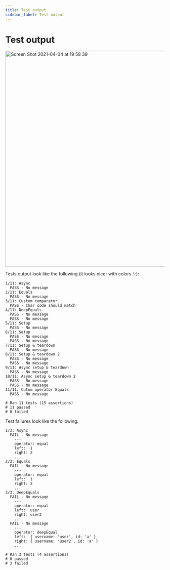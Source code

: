 ```yaml
---
title: Test output 
sidebar_label: Test output
---
```


# Test output

<img width="682" alt="Screen Shot 2021-04-04 at 19 58 39" src="https://user-images.githubusercontent.com/1688645/113517422-28ee7200-9580-11eb-9e84-4f9de3c75069.png" />

Tests output look like the following (it looks nicer with colors ✨):

```shell
1/11: Async
  PASS - No message
2/11: Equals
  PASS - No message
3/11: Custom comparator
  PASS - Char code should match
4/11: DeepEquals
  PASS - No message
  PASS - No message
5/11: Setup
  PASS - No message
6/11: Setup
  PASS - No message
  PASS - No message
7/11: Setup & teardown
  PASS - No message
8/11: Setup & teardown 2
  PASS - No message
  PASS - No message
9/11: Async setup & teardown
  PASS - No message
10/11: Async setup & teardown 2
  PASS - No message
  PASS - No message
11/11: Cutom operator Equals
  PASS - No message

# Ran 11 tests (15 assertions)
# 11 passed
# 0 failed
```

Test failures look like the following:

```shell
1/3: Async
  FAIL - No message
    ---
    operator: equal
    left:  1
    right: 2
    ...
2/3: Equals
  FAIL - No message
    ---
    operator: equal
    left:  1
    right: 2
    ...
3/3: DeepEquals
  FAIL - No message
    ---
    operator: equal
    left:  user
    right: user2
    ...
  FAIL - No message
    ---
    operator: deepEqual
    left:  { username: 'user', id: 'a' }
    right: { username: 'user2', id: 'a' }
    ...

# Ran 3 tests (4 assertions)
# 0 passed
# 3 failed
```